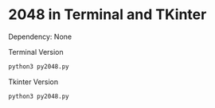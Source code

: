 # 2048 in Terminal and TKinter

Dependency: None

Terminal Version
```bash
python3 py2048.py
```

Tkinter Version
```bash
python3 py2048.py
```
